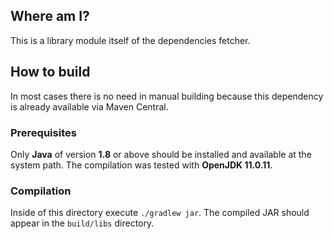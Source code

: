 ## Where am I?

This is a library module itself of the dependencies fetcher.


## How to build

In most cases there is no need in manual building because this dependency is already available via Maven Central.


### Prerequisites

Only **Java** of version **1.8** or above should be installed and available at the system path.
The compilation was tested with **OpenJDK 11.0.11**.


### Compilation

Inside of this directory execute `./gradlew jar`.
The compiled JAR should appear in the `build/libs` directory.
